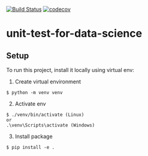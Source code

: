 [![Build Status](https://travis-ci.com/lemony999/unit_test.svg?branch=master)](https://travis-ci.com/lemony999/unit_test)
[![codecov](https://codecov.io/gh/lemony999/unit_test/branch/master/graph/badge.svg)](https://codecov.io/gh/lemony999/unit_test)

# unit-test-for-data-science

## Setup
To run this project, install it locally using virtual env:


1. Create virtual environment

```
$ python -m venv venv
```
2. Activate env

```
$ ./venv/bin/activate (Linux)
or
.\venv\Scripts\activate (Windows)
```
3. Install package

```
$ pip install -e .

```
